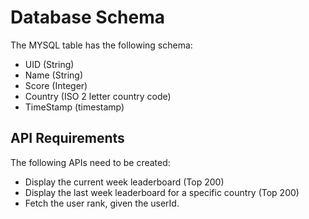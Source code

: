 # Database Schema

The MYSQL table has the following schema:

- UID (String)
- Name (String)
- Score (Integer)
- Country (ISO 2 letter country code)
- TimeStamp (timestamp)

## API Requirements

The following APIs need to be created:

- Display the current week leaderboard (Top 200)
- Display the last week leaderboard for a specific country (Top 200)
- Fetch the user rank, given the userId.

